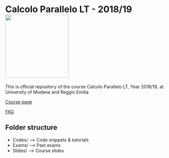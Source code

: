 # Calcolo Parallelo LT - 2018/19&nbsp;&nbsp;&nbsp;<img src="https://www.unimore.it/_img/Sigillo2015.svg" width="200" />
This is official repository of the course Calcolo Parallelo LT, Year 2018/19, at University of Modena and Reggio Emilia

<a href="http://hipert.unimore.it/people/paolob/pub/Calcolo_Parallelo/">Course page</a>

<a href="https://github.com/HiPeRT/cp18/blob/master/FAQ.md">FAQ</a>

## Folder structure

- Codes/ --> Code snippets & tutorials
- Exams/ --> Past exams
- Slides/ --> Course slides
